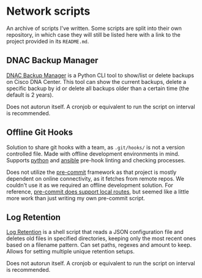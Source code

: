 # Network scripts

An archive of scripts I've written. Some scripts are split into their own repository, in which case they will still be listed here
with a link to the project provided in its `README.md`.

## DNAC Backup Manager

[DNAC Backup Manager](dnac-backup-retention) is a Python CLI tool to show/list or delete backups on Cisco DNA Center.
This tool can show the current backups, delete a specific backup by id or delete all backups older than a certain time (the default is 2 years).

Does not autorun itself. A cronjob or equivalent to run the script on interval is recommended.

## Offline Git Hooks

Solution to share git hooks with a team, as `.git/hooks/` is not a version controlled file. Made with offline development environments in mind.
Supports [python](offline-git-hooks/git-hooks/python/pre-commit) and [ansible](offline-git-hooks/git-hooks/ansible/pre-commit) pre-hook linting and checking processes.

Does not utilize the [pre-commit](https://github.com/pre-commit/pre-commit) framework as that project is mostly dependent on online connectivity, as it fetches from remote repos.
We couldn't use it as we required an offline development solution. For reference, [pre-commit does support local routes](https://stackoverflow.com/a/67796237), 
but seemed like a little more work than just writing my own pre-commit script.

## Log Retention

[Log Retention](log-retention) is a shell script that reads a JSON configuration file and deletes old files in specified directories,
keeping only the most recent ones based on a filename pattern. Can set paths, regexes and amount to keep.
Allows for setting multiple unique retention setups.

Does not autorun itself. A cronjob or equivalent to run the script on interval is recommended.


